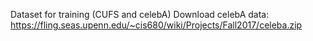 Dataset for training (CUFS and celebA)
Download celebA data: https://fling.seas.upenn.edu/~cis680/wiki/Projects/Fall2017/celeba.zip
